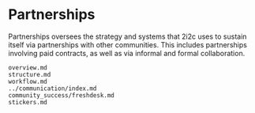 # Partnerships

Partnerships oversees the strategy and systems that 2i2c uses to sustain itself via partnerships with other communities.
This includes partnerships involving paid contracts, as well as via informal and formal collaboration.

```{toctree}
overview.md
structure.md
workflow.md
../communication/index.md
community_success/freshdesk.md
stickers.md
```
